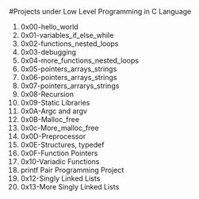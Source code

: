 #Projects under Low Level Programming in C Language
1. 0x00\-hello\_world 
2. 0x01\-variables\_if\_else\_while
3. 0x02\-functions\_nested\_loops
4. 0x03\-debugging
5. 0x04\-more\_functions\_nested\_loops
6. 0x05\-pointers\_arrays\_strings
7. 0x06\-pointers\_arrays\_strings
8. 0x07\-pointers\_arrarys\_strings
9. 0x08\-Recursion
10. 0x09\-Static Libraries
11. 0x0A\-Argc and argv
12. 0x0B\-Malloc_free
13. 0x0c\-More\_malloc\_free
14. 0x0D\-Preprocessor
15. 0x0E\-Structures, typedef
16. 0x0F\-Function Pointers
17. 0x10\-Variadic Functions
18. printf Pair Programming Project
19. 0x12\-Singly Linked Lists
20. 0x13\-More Singly Linked Lists
